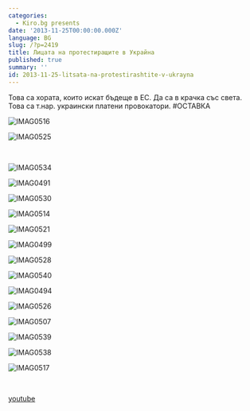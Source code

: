 ```yaml
---
categories:
  - Kiro.bg presents
date: '2013-11-25T00:00:00.000Z'
language: BG
slug: /?p=2419
title: Лицата на протестиращите в Украйна
published: true
summary: ''
id: 2013-11-25-litsata-na-protestirashtite-v-ukrayna
---
```


Това са хората, които искат бъдеще в ЕС. Да са в крачка със света. Това са т.нар. украински платени провокатори. #OСТАВКА 

![IMAG0516](https://raw.githubusercontent.com/kirilchristov/blog_images/main/2013/11/IMAG0516.jpeg)

 

![IMAG0525](https://raw.githubusercontent.com/kirilchristov/blog_images/main/2013/11/IMAG0525.jpeg)

   

![IMAG0534](https://raw.githubusercontent.com/kirilchristov/blog_images/main/2013/11/IMAG0534.jpeg)

 

![IMAG0491](https://raw.githubusercontent.com/kirilchristov/blog_images/main/2013/11/IMAG0491.jpeg)

 

![IMAG0530](https://raw.githubusercontent.com/kirilchristov/blog_images/main/2013/11/IMAG0530.jpeg)

 

![IMAG0514](https://raw.githubusercontent.com/kirilchristov/blog_images/main/2013/11/IMAG0514.jpeg)

 

![IMAG0521](https://raw.githubusercontent.com/kirilchristov/blog_images/main/2013/11/IMAG0521.jpeg)

 

![IMAG0499](https://raw.githubusercontent.com/kirilchristov/blog_images/main/2013/11/IMAG0499.jpeg)

 

![IMAG0528](https://raw.githubusercontent.com/kirilchristov/blog_images/main/2013/11/IMAG0528.jpeg)

 

![IMAG0540](https://raw.githubusercontent.com/kirilchristov/blog_images/main/2013/11/IMAG0540.jpg)

 

![IMAG0494](https://raw.githubusercontent.com/kirilchristov/blog_images/main/2013/11/IMAG0494.jpeg)

 

![IMAG0526](https://raw.githubusercontent.com/kirilchristov/blog_images/main/2013/11/IMAG0526.jpeg)

 

![IMAG0507](https://raw.githubusercontent.com/kirilchristov/blog_images/main/2013/11/IMAG0507.jpeg)

 

![IMAG0539](https://raw.githubusercontent.com/kirilchristov/blog_images/main/2013/11/IMAG0539.jpeg)

 

![IMAG0538](https://raw.githubusercontent.com/kirilchristov/blog_images/main/2013/11/IMAG0538.jpeg)

 

![IMAG0517](https://raw.githubusercontent.com/kirilchristov/blog_images/main/2013/11/IMAG0517.jpeg)

  

[youtube](https://www.youtube.com/watch?v=YaVmlbpDchg)
